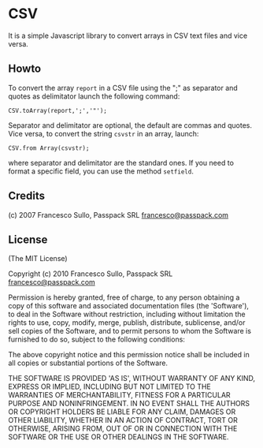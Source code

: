 CSV
===

It is a simple Javascript library to convert arrays in CSV text files and vice versa.

## Howto

To convert the array `report` in a CSV file using the ";" as separator and quotes as delimitator launch the following command:

	CSV.toArray(report,';','"');
	
Separator and delimitator are optional, the default are commas and quotes.
Vice versa, to convert the string `csvstr` in an array, launch:	

	CSV.from Array(csvstr);
	
where separator and delimitator are the standard ones.
If you need to format a specific field, you can use the method `setfield`.	
	
## Credits

(c) 2007 Francesco Sullo, Passpack SRL <francesco@passpack.com>

## License 

(The MIT License)

Copyright (c) 2010 Francesco Sullo, Passpack SRL <francesco@passpack.com>

Permission is hereby granted, free of charge, to any person obtaining
a copy of this software and associated documentation files (the
'Software'), to deal in the Software without restriction, including
without limitation the rights to use, copy, modify, merge, publish,
distribute, sublicense, and/or sell copies of the Software, and to
permit persons to whom the Software is furnished to do so, subject to
the following conditions:

The above copyright notice and this permission notice shall be
included in all copies or substantial portions of the Software.

THE SOFTWARE IS PROVIDED 'AS IS', WITHOUT WARRANTY OF ANY KIND,
EXPRESS OR IMPLIED, INCLUDING BUT NOT LIMITED TO THE WARRANTIES OF
MERCHANTABILITY, FITNESS FOR A PARTICULAR PURPOSE AND NONINFRINGEMENT.
IN NO EVENT SHALL THE AUTHORS OR COPYRIGHT HOLDERS BE LIABLE FOR ANY
CLAIM, DAMAGES OR OTHER LIABILITY, WHETHER IN AN ACTION OF CONTRACT,
TORT OR OTHERWISE, ARISING FROM, OUT OF OR IN CONNECTION WITH THE
SOFTWARE OR THE USE OR OTHER DEALINGS IN THE SOFTWARE.
